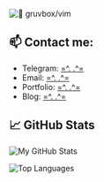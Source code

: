 ![ 🤎 gruvbox/vim ](https://64.media.tumblr.com/3ebef054c877d03c507aa8c40149908b/6ea0a0e867ebf441-0d/s540x810/b373eb4bbf73d955bc00c18d170b4093d6ad9044.gifv)


## 📫 Contact me:

- Telegram: [=^. .^=](https://t.me/Thelmarsl)
- Email: [=^. .^=](jahamarsi@gmail.com)
- Portfolio: [=^. .^=](https://jahamars.github.io/portfolio/)
- Blog: [=^. .^=](https://mars.mixa.site)

## 📈 GitHub Stats

![My GitHub Stats](https://github-readme-stats.vercel.app/api?username=jahamars&show_icons=true&theme=dracula)

![Top Languages](https://github-readme-stats.vercel.app/api/top-langs/?username=jahamars&layout=compact&theme=dracula)
